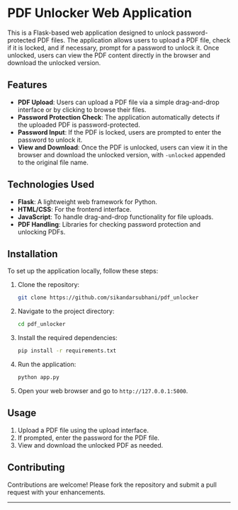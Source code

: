 # PDF Unlocker Web Application

This is a Flask-based web application designed to unlock password-protected PDF files. The application allows users to upload a PDF file, check if it is locked, and if necessary, prompt for a password to unlock it. Once unlocked, users can view the PDF content directly in the browser and download the unlocked version.

## Features

- **PDF Upload**: Users can upload a PDF file via a simple drag-and-drop interface or by clicking to browse their files.
- **Password Protection Check**: The application automatically detects if the uploaded PDF is password-protected.
- **Password Input**: If the PDF is locked, users are prompted to enter the password to unlock it.
- **View and Download**: Once the PDF is unlocked, users can view it in the browser and download the unlocked version, with `-unlocked` appended to the original file name.

## Technologies Used

- **Flask**: A lightweight web framework for Python.
- **HTML/CSS**: For the frontend interface.
- **JavaScript**: To handle drag-and-drop functionality for file uploads.
- **PDF Handling**: Libraries for checking password protection and unlocking PDFs.

## Installation

To set up the application locally, follow these steps:

1. Clone the repository:
   ```bash
   git clone https://github.com/sikandarsubhani/pdf_unlocker
   ```
   
2. Navigate to the project directory:
   ```bash
   cd pdf_unlocker
   ```
   
3. Install the required dependencies:
   ```bash
   pip install -r requirements.txt
   ```
   
4. Run the application:
   ```bash
   python app.py
   ```

5. Open your web browser and go to `http://127.0.0.1:5000`.

## Usage

1. Upload a PDF file using the upload interface.
2. If prompted, enter the password for the PDF file.
3. View and download the unlocked PDF as needed.

## Contributing

Contributions are welcome! Please fork the repository and submit a pull request with your enhancements.

---
